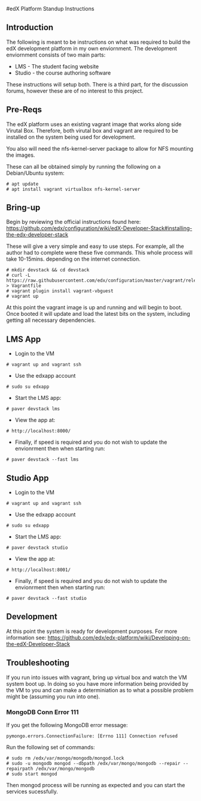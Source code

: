 #edX Platform Standup Instructions

## Introduction
The following is meant to be instructions on what was required to build the edX development platform in my own enviornment. The development enviornment consists of two main parts:

  * LMS - The student facing website
  * Studio - the course authoring software

These instructions will setup both. There is a third part, for the discussion forums, however these are of no interest to this project.

## Pre-Reqs
The edX platform uses an existing vagrant image that works along side Virutal Box. Therefore, both virutal box and vagrant are required to be installed on the system being used for development.

You also will need the nfs-kernel-server package to allow for NFS mounting the images.

These can all be obtained simply by running the following on a Debian/Ubuntu system:
```
# apt update
# apt install vagrant virtualbox nfs-kernel-server
```

## Bring-up
Begin by reviewing the official instructions found here:
https://github.com/edx/configuration/wiki/edX-Developer-Stack#installing-the-edx-developer-stack

These will give a very simple and easy to use steps. For example, all the author had to complete were these five commands. This whole process will take 10-15mins. depending on the internet connection.

```
# mkdir devstack && cd devstack
# curl -L https://raw.githubusercontent.com/edx/configuration/master/vagrant/release/devstack/Vagrantfile > Vagrantfile
# vagrant plugin install vagrant-vbguest
# vagrant up
```

At this point the vagrant image is up and running and will begin to boot. Once booted it will update and load the latest bits on the system, including getting all necessary dependencies.

## LMS App
- Login to the VM
```
# vagrant up and vagrant ssh
```

- Use the edxapp account
```
# sudo su edxapp
```

- Start the LMS app:
```
# paver devstack lms
```

- View the app at:
```
# http://localhost:8000/
```

- Finally, if speed is required and you do not wish to update the envionrment then when starting run:
```
# paver devstack --fast lms
```

## Studio App
- Login to the VM
```
# vagrant up and vagrant ssh
```

- Use the edxapp account
```
# sudo su edxapp
```

- Start the LMS app:
```
# paver devstack studio
```

- View the app at:
```
# http://localhost:8001/
```

- Finally, if speed is required and you do not wish to update the envionrment then when starting run:
```
# paver devstack --fast studio
```


## Development
At this point the system is ready for development purposes. For more information see:
https://github.com/edx/edx-platform/wiki/Developing-on-the-edX-Developer-Stack

## Troubleshooting
If you run into issues with vagrant, bring up virtual box and watch the VM system boot up. In doing so you have more information being provided by the VM to you and can make a determiniation as to what a possible problem might be (assuming you run into one).

### MongoDB Conn Error 111
If you get the following MongoDB error message:
```
pymongo.errors.ConnectionFailure: [Errno 111] Connection refused
```

Run the following set of commands:
```
# sudo rm /edx/var/mongo/mongodb/mongod.lock
# sudo -u mongodb mongod --dbpath /edx/var/mongo/mongodb --repair --repairpath /edx/var/mongo/mongodb
# sudo start mongod
```

Then mongod process will be running as expected and you can start the services sucessfully.
